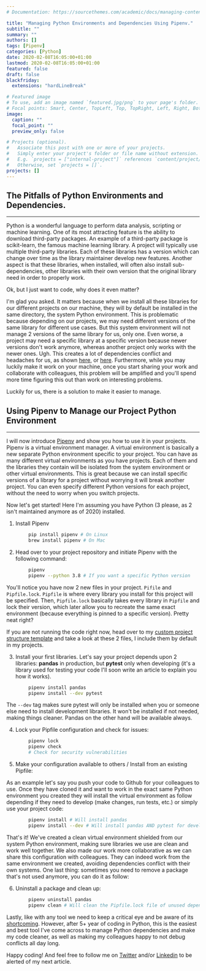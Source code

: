```yaml
---
# Documentation: https://sourcethemes.com/academic/docs/managing-content/

title: "Managing Python Environments and Dependencies Using Pipenv."
subtitle: ""
summary: ""
authors: []
tags: [Pipenv]
categories: [Python]
date: 2020-02-08T16:05:00+01:00
lastmod: 2020-02-08T16:05:00+01:00
featured: false
draft: false
blackfriday:
  extensions: "hardLineBreak"

# Featured image
# To use, add an image named `featured.jpg/png` to your page's folder.
# Focal points: Smart, Center, TopLeft, Top, TopRight, Left, Right, BottomLeft, Bottom, BottomRight.
image:
  caption: ""
  focal_point: ""
  preview_only: false

# Projects (optional).
#   Associate this post with one or more of your projects.
#   Simply enter your project's folder or file name without extension.
#   E.g. `projects = ["internal-project"]` references `content/project/deep-learning/index.md`.
#   Otherwise, set `projects = []`.
projects: []
---
```




## The Pitfalls of Python Environments and Dependencies.
------------  



Python is a wonderful language to perform data analysis, scripting or machine learning. One of its most attracting feature is the ability to download third-party packages. An example of a third-party package is scikit-learn, the famous machine learning library. A project will typically use multiple third-party libraries. Each of these libraries has a version which can change over time as the library maintainer develop new features. Another aspect is that these libraries, when installed, will often also install sub-dependencies, other libraries with their own version that the original library need in order to properly work.         




Ok, but I just want to code, why does it even matter?        




I'm glad you asked. It matters because when we install all these libraries for our different projects on our machine, they will by default be installed in the same directory, the system Python environment. This is problematic because depending on our projects, we may need different versions of the same library for different use cases. But this system environment will not manage 2 versions of the same library for us, only one. Even worse, a project may need a specific library at a specific version because newer versions don't work anymore, whereas another project only works with the newer ones. Ugh. This creates a lot of dependencies conflict and headaches for us, as shown [here](https://github.com/spulec/moto/issues/1813), or [here](https://github.com/fishtown-analytics/dbt/issues/733). Furthermore, while you may luckily make it work on your machine, once you start sharing your work and collaborate with colleagues, this problem will be amplified and you'll spend more time figuring this out than work on interesting problems.        





Luckily for us, there is a solution to make it easier to manage.        





## Using Pipenv to Manage our Project Python Environment        
------------



I will now introduce [Pipenv](https://github.com/pypa/pipenv) and show you how to use it in your projects. Pipenv is a virtual environment manager. A virtual environment is basically a new separate Python environment specific to your project. You can have as many different virtual environments as you have projects. Each of them and the libraries they contain will be isolated from the system environment or other virtual environments. This is great because we can install specific versions of a library for a project without worrying it will break another project. You can even specify different Python versions for each project, without the need to worry when you switch projects.        



Now let's get started! Here I'm assuming you have Python (3 please, as 2 isn't maintained anymore as of 2020) installed.        




1. Install Pipenv  


```bash
        pip install pipenv # On Linux
        brew install pipenv # On Mac
```      



2. Head over to your project repository and initiate Pipenv with the following command:  


```bash
        pipenv
        pipenv --python 3.8 # If you want a specific Python version
```  



You'll notice you have now 2 new files in your project. `Pifile` and `Pipfile.lock`. `Pipfile` is where every library you install for this project will be specified. Then, `Pipfile.lock` basically takes every library in `Pipfile` and lock their version, which later allow you to recreate the same exact environment (because everything is pinned to a specific version). Pretty neat right?        




If you are not running the code right now, head over to my [custom project structure template](https://github.com/GuillaumeLegoy/data-projects-template/tree/master/%7B%7B%20cookiecutter.repo_name%20%7D%7D) and take a look at these 2 files, I include them by default in my projects.        





3. Install your first libraries. Let's say your project depends upon 2 libraries: **pandas** in production, but **pytest** only when developing (it's a library used for testing your code I'll soon write an article to explain you how it works).        




```bash
        pipenv install pandas
        pipenv install --dev pytest
```        




The `--dev` tag makes sure pytest will only be installed when you or someone else need to install development libraries. It won't be installed if not needed, making things cleaner. Pandas on the other hand will be available always.        




4. Lock your Pipfile configuration and check for issues:        




```bash
        pipenv lock
        pipenv check
        # Check for security vulnerabilities
```        




5. Make your configuration available to others / Install from an existing Pipfile:        




As an example let's say you push your code to Github for your colleagues to use. Once they have cloned it and want to work in the exact same Python environment you created they will install the virtual environment as follow depending if they need to develop (make changes, run tests, etc.) or simply use your project code:        




```bash
        pipenv install # Will install pandas
        pipenv install --dev # Will install pandas AND pytest for development
```        




That's it! We've created a clean virtual environment shielded from our system Python environment, making sure libraries we use are clean and work well together. We also made our work more collaborative as we can share this configuration with colleagues. They can indeed work from the same environment we created, avoiding dependencies conflict with their own systems. One last thing: sometimes you need to remove a package that's not used anymore, you can do it as follow:        




6. Uninstall a package and clean up:        




```bash
        pipenv uninstall pandas
        pipenv clean # Will clean the Pipfile.lock file of unused dependencies
```        




Lastly, like with any tool we need to keep a critical eye and be aware of its [shortcoming](https://chriswarrick.com/blog/2018/07/17/pipenv-promises-a-lot-delivers-very-little/). However, after 5+ year of coding in Python, this is the easiest and best tool I've come across to manage Python dependencies and make my code cleaner, as well as making my colleagues happy to not debug conflicts all day long.        




Happy coding! And feel free to follow me on [Twitter](https://twitter.com/GLegoy) and/or [Linkedin](https://www.linkedin.com/in/guillaumelegoy/) to be alerted of my next article.
